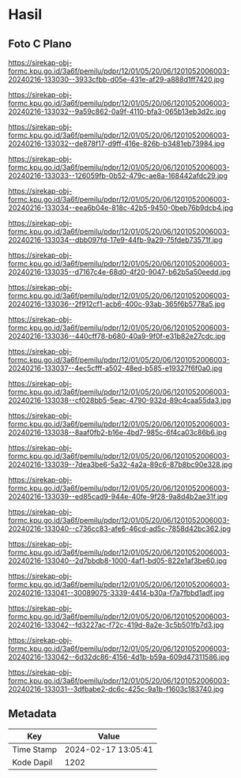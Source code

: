 # Hasil

## Foto C Plano

https://sirekap-obj-formc.kpu.go.id/3a6f/pemilu/pdpr/12/01/05/20/06/1201052006003-20240216-133030--3933cfbb-d05e-431e-af29-a888d1ff7420.jpg

https://sirekap-obj-formc.kpu.go.id/3a6f/pemilu/pdpr/12/01/05/20/06/1201052006003-20240216-133032--9a59c862-0a9f-4110-bfa3-065b13eb3d2c.jpg

https://sirekap-obj-formc.kpu.go.id/3a6f/pemilu/pdpr/12/01/05/20/06/1201052006003-20240216-133032--de878f17-d9ff-416e-826b-b3481eb73984.jpg

https://sirekap-obj-formc.kpu.go.id/3a6f/pemilu/pdpr/12/01/05/20/06/1201052006003-20240216-133033--126059fb-0b52-479c-ae8a-168442afdc29.jpg

https://sirekap-obj-formc.kpu.go.id/3a6f/pemilu/pdpr/12/01/05/20/06/1201052006003-20240216-133034--eea6b04e-818c-42b5-9450-0beb76b9dcb4.jpg

https://sirekap-obj-formc.kpu.go.id/3a6f/pemilu/pdpr/12/01/05/20/06/1201052006003-20240216-133034--dbb097fd-17e9-44fb-9a29-75fdeb73571f.jpg

https://sirekap-obj-formc.kpu.go.id/3a6f/pemilu/pdpr/12/01/05/20/06/1201052006003-20240216-133035--d7167c4e-68d0-4f20-9047-b62b5a50eedd.jpg

https://sirekap-obj-formc.kpu.go.id/3a6f/pemilu/pdpr/12/01/05/20/06/1201052006003-20240216-133036--2f912cf1-acb6-400c-93ab-365f6b5778a5.jpg

https://sirekap-obj-formc.kpu.go.id/3a6f/pemilu/pdpr/12/01/05/20/06/1201052006003-20240216-133036--440cff78-b680-40a9-9f0f-e31b82e27cdc.jpg

https://sirekap-obj-formc.kpu.go.id/3a6f/pemilu/pdpr/12/01/05/20/06/1201052006003-20240216-133037--4ec5cfff-a502-48ed-b585-e19327f6f0a0.jpg

https://sirekap-obj-formc.kpu.go.id/3a6f/pemilu/pdpr/12/01/05/20/06/1201052006003-20240216-133038--cf028bb5-5eac-4790-932d-89c4caa55da3.jpg

https://sirekap-obj-formc.kpu.go.id/3a6f/pemilu/pdpr/12/01/05/20/06/1201052006003-20240216-133038--8aaf0fb2-b16e-4bd7-985c-6f4ca03c86b6.jpg

https://sirekap-obj-formc.kpu.go.id/3a6f/pemilu/pdpr/12/01/05/20/06/1201052006003-20240216-133039--7dea3be6-5a32-4a2a-89c6-87b8bc90e328.jpg

https://sirekap-obj-formc.kpu.go.id/3a6f/pemilu/pdpr/12/01/05/20/06/1201052006003-20240216-133039--ed85cad9-944e-40fe-9f28-9a8d4b2ae31f.jpg

https://sirekap-obj-formc.kpu.go.id/3a6f/pemilu/pdpr/12/01/05/20/06/1201052006003-20240216-133040--c736cc83-afe6-46cd-ad5c-7858d42bc362.jpg

https://sirekap-obj-formc.kpu.go.id/3a6f/pemilu/pdpr/12/01/05/20/06/1201052006003-20240216-133040--2d7bbdb8-1000-4af1-bd05-822e1af3be60.jpg

https://sirekap-obj-formc.kpu.go.id/3a6f/pemilu/pdpr/12/01/05/20/06/1201052006003-20240216-133041--30089075-3339-4414-b30a-f7a7fbbd1adf.jpg

https://sirekap-obj-formc.kpu.go.id/3a6f/pemilu/pdpr/12/01/05/20/06/1201052006003-20240216-133042--fd3227ac-f72c-419d-8a2e-3c5b501fb7d3.jpg

https://sirekap-obj-formc.kpu.go.id/3a6f/pemilu/pdpr/12/01/05/20/06/1201052006003-20240216-133042--6d32dc86-4156-4d1b-b59a-609d47311586.jpg

https://sirekap-obj-formc.kpu.go.id/3a6f/pemilu/pdpr/12/01/05/20/06/1201052006003-20240216-133031--3dfbabe2-dc6c-425c-9a1b-f1603c183740.jpg


## Metadata

| Key        | Value               |
| ---------- | ------------------- |
| Time Stamp | 2024-02-17 13:05:41 |
| Kode Dapil | 1202                |



